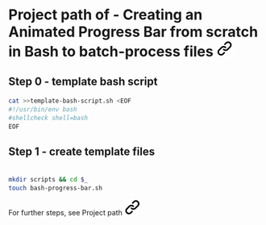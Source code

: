 # Project path of - Creating an Animated Progress Bar from scratch in Bash to batch-process files [![alt text][1]](https://www.youtube.com/watch?v=U4CzyBXyOms)
<!-- keep the format ktf-->
## Step 0 - template bash script
<!-- start of bach code block -->
```bash <!-- markdownlint-disable-line code-block-style -->
cat >>template-bash-script.sh <EOF
#!/usr/bin/env bash
#shellcheck shell=bash
EOF
```
<!-- end of bach code block -->
<!-- ktf -->
## Step 1 - create template files
<!-- start of bach code block -->
```bash <!-- markdownlint-disable-line code-block-style -->

mkdir scripts && cd $_
touch bash-progress-bar.sh
```
<!-- end of bach code block -->
<!-- ktf -->
For further steps, see Project path [![alt text][1]](project_path.md)
<!-- make folder and download the link sign vai curl -->
<!-- mkdir -p img && curl --create-dirs --output-dir img -O  "https://raw.githubusercontent.com/MathiasStadler/link_symbol_svg/refs/heads/main/link_symbol.svg"-->
<!-- Link sign - Don't Found a better way :-( - You know a better method? - **send me a email** -->
[1]: ./img/link_symbol.svg
<!-- keep the format -->